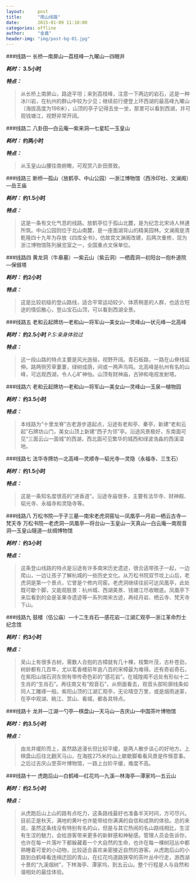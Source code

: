 ```yaml
---
layout:     post
title:      "爬山线路"
date:       2015-01-09 11:10:00
categories: offline
author:     "金鑫"
header-img: "img/post-bg-01.jpg"
---
```


###线路一
长桥—南屏山—荔枝峰—九曜山—四眼井

***耗时：*** **3.5小时**

***特点：***

>从长桥上南屏山，路途平坦；来到荔枝峰，注意一下两边的岩石，这是一种冰川岩，在杭州的群山中较为少见；继续前行便登上环西湖的最高峰九曜山（海拔高度为198米），山顶的亭子记得去坐一坐，那里可以看到西湖，并可观钱塘江，视野非常开阔。


###线路二
八卦田—白云庵—紫来洞—七星缸—玉皇山

***耗时：*** **约两小时**

***特点：***

>从玉皇山山腰往南俯瞰，可观赏八卦田景致。


###线路三
断桥—孤山（放鹤亭、中山公园）—浙江博物馆（西泠印社、文澜阁）—岳王庙

***耗时：*** **约1.5小时**

***特点：***

>这是一条有文化气息的线路。放鹤亭位于孤山北麓，是为纪念北宋诗人林逋所筑。中山公园则位于北山南麓，是一座面湖背山的精美园林。文澜阁是清乾隆四十九年为存放《四库全书》，仿故宫文渊阁改建，后两次重修，现为浙江博物馆陈列展览室之一，全国重点文保单位。


###线路四
黄龙洞（牛皋墓）—紫云山（紫云洞）—栖霞洞—初阳台—抱朴道院—保俶塔

***耗时：*** **约2小时**

***特点：***

>这是比较初级的登山路线，适合平常运动较少、体质稍差的人群，也适合短途的情侣散心，登山宝石山顶，可以看到西湖全景。


###线路五
老和云起牌坊—老和山—将军山—美女山—灵峰山—状元峰—北高峰

***耗时：*** **约2.5小时** *P.S:亲身体验过*

***特点：***

>这一段山路的特点主要是风光迤俪，视野开阔。青石板路，一路在山脊线延伸。路两侧芳草萋萋，绿树成荫，间或一两声鸟鸣。北高峰是杭州有名的山峰，可远观西湖，令人心旷神怡。山顶有财神庙，古钟和电视发射塔。


###线路六
老和云起牌坊—老和山—将军山—美女山—灵峰山—玉泉—植物园

***耗时：*** **约3.5小时**

***特点：***

>本线路为“十里龙脊”古老游步道起点，沿途有老和亭、秦亭，新建“老和云起”石牌坊山门，美女山顶上新建“西子为邻”亭。沿途风景极好，东南面可见“三面云山一面城”的西湖，西北面可见繁华的城西和绿波浩淼的西溪湿地。


###线路七
法华寺牌坊—北高峰—灵顺寺—韬光寺—灵隐（永福寺、三生石）

***耗时：*** **约1.5小时**

***特点：***

>这是一条知名度很高的“进香道”。沿途寺庙很多，主要有法华寺、财神殿、韬光寺、永福寺和灵隐寺等。


###线路八
万松书院—于子三墓—南宋老虎洞窑址—凤凰亭—月岩—栖云古寺—梵天寺
万松书院—老虎洞—凤凰亭—将台山—玉皇山—天真山—白云庵—南观音洞—玉皇山隧道—丝绸博物馆

***耗时：*** **约3小时**

***特点：***

>这条登山线路的特点是沿途有许多南宋历史遗迹，很合适带孩子一起，一边爬山，一边让孩子了解杭城的一些历史文化。从万松书院双节坟上山后，老虎洞是第一个景点，它曾是个修内司窑。老虎洞继续往前可达凤凰亭，此处既可歇个脚，又能观胜景：杭州城、西湖美景、钱塘江尽收眼底。凤凰亭下来后看到的会是圣果寺遗迹等一系列南宋古迹，再经月岩、栖云寺、梵天寺下山。


###线路九
鼓楼（伍公庙）—十二生肖石—感花岩—江湖汇观亭—浙江革命烈士纪念馆

***耗时：*** **约3小时**

***特点：***

>吴山上有很多古树，需数人合抱的古樟就有几十棵，枝繁叶茂，古朴苍劲，树龄都有几百年，尤以茗香楼前年逾八百的宋樟最为难得。还有奇岩奇石，在紫阳山瑞石洞东侧有带传奇色彩的“感花岩”。在城隍阁不远处有形似十二生肖的“生肖石”。再往南又有“观音石”，从侧面看去，观音头部轮廓线条如同人工雕琢一般。紫阳山顶的江湖汇观亭，无论晴空万里，或是烟雨迷蒙，在亭中观湖、眺江、赏山、看城，都各具特点。


###线路十
龙井—江湖一勺亭—棋盘山—天马山—吉庆山—中国茶叶博物馆

***耗时：*** **约3.5小时**

***特点：***

>由龙井缓阶而上，虽然路途漫长但比较平缓，是两人散步谈心的好地方。上棋盘山后往北翻天马山，在海拔275米的山上歇歇脚看看风景是件惬意事。之后过吉庆山至茶叶博物馆，一路上台阶平缓，难度不高。


###线路十一
虎跑后山—白鹤峰—红花坞—九溪—林海亭—潭家坞—五云山

***耗时：*** **约2.5小时**

***特点：***

>从虎跑后山上山的路有点吃力，这条路线最好也准备半天时间，方可尽兴。目前正是秋天，满地的黄叶也许能带给你满满的自信和成熟的体验。总的来说，虽然这条线没有特别有名的山，但是与其它热闹的名山路线相比，生涩有生涩的魅力，会给游客带来更多的新鲜感和神秘感。管理人员会告诉你，也许在每一片落叶下都躲藏着一个大自然的生命，也许在每一棵树冠丛中都熟睡着可爱的小动物，比较适合喜欢亲密接近自然的游客。从虎跑后山的小路到白鹤峰看连绵迂回的青山，在红花坞道路狭窄的茶叶丛中行走，游西湖十景的“九溪烟树”，下林海亭、潭家坞，到五云山。整个行程是人与自然和谐相处的最佳体验。
